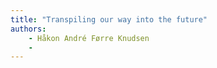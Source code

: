 ```yaml
---
title: "Transpiling our way into the future"
authors:
    - Håkon André Førre Knudsen
    -                            
---
```

